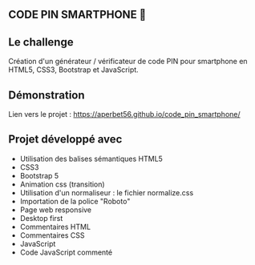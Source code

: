 ## CODE PIN SMARTPHONE 📱

## Le challenge

Création d'un générateur / vérificateur de code PIN pour smartphone en HTML5, CSS3, Bootstrap et JavaScript.

## Démonstration

Lien vers le projet : https://aperbet56.github.io/code_pin_smartphone/

## Projet développé avec

- Utilisation des balises sémantiques HTML5
- CSS3
- Bootstrap 5
- Animation css (transition)
- Utilisation d'un normaliseur : le fichier normalize.css
- Importation de la police "Roboto"
- Page web responsive
- Desktop first
- Commentaires HTML
- Commentaires CSS
- JavaScript
- Code JavaScript commenté
